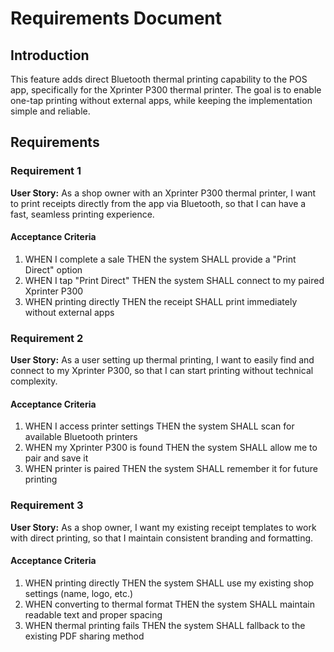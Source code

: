 # Requirements Document

## Introduction

This feature adds direct Bluetooth thermal printing capability to the POS app, specifically for the Xprinter P300 thermal printer. The goal is to enable one-tap printing without external apps, while keeping the implementation simple and reliable.

## Requirements

### Requirement 1

**User Story:** As a shop owner with an Xprinter P300 thermal printer, I want to print receipts directly from the app via Bluetooth, so that I can have a fast, seamless printing experience.

#### Acceptance Criteria

1. WHEN I complete a sale THEN the system SHALL provide a "Print Direct" option
2. WHEN I tap "Print Direct" THEN the system SHALL connect to my paired Xprinter P300
3. WHEN printing directly THEN the receipt SHALL print immediately without external apps

### Requirement 2

**User Story:** As a user setting up thermal printing, I want to easily find and connect to my Xprinter P300, so that I can start printing without technical complexity.

#### Acceptance Criteria

1. WHEN I access printer settings THEN the system SHALL scan for available Bluetooth printers
2. WHEN my Xprinter P300 is found THEN the system SHALL allow me to pair and save it
3. WHEN printer is paired THEN the system SHALL remember it for future printing

### Requirement 3

**User Story:** As a shop owner, I want my existing receipt templates to work with direct printing, so that I maintain consistent branding and formatting.

#### Acceptance Criteria

1. WHEN printing directly THEN the system SHALL use my existing shop settings (name, logo, etc.)
2. WHEN converting to thermal format THEN the system SHALL maintain readable text and proper spacing
3. WHEN thermal printing fails THEN the system SHALL fallback to the existing PDF sharing method
